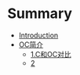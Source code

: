 # Summary

* [Introduction](README.md)
* [OC简介](chapter1.md)
   * [1.C和OC对比](1C和OC对比.md)
   * [2](2.md)

